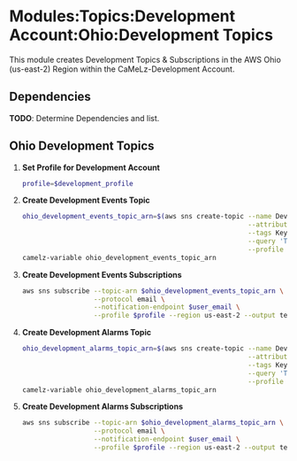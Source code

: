 # Modules:Topics:Development Account:Ohio:Development Topics

This module creates Development Topics & Subscriptions in the AWS Ohio (us-east-2) Region within the
CaMeLz-Development Account.

## Dependencies

**TODO**: Determine Dependencies and list.

## Ohio Development Topics

1. **Set Profile for Development Account**

    ```bash
    profile=$development_profile
    ```

1. **Create Development Events Topic**

    ```bash
    ohio_development_events_topic_arn=$(aws sns create-topic --name Development-Events \
                                                             --attributes "DisplayName=CMLD Events" \
                                                             --tags Key=Name,Value=Development-Events-Topic Key=Company,Value=CaMeLz Key=Environment,Value=Development \
                                                             --query 'TopicArn' \
                                                             --profile $profile --region us-east-2 --output text)
    camelz-variable ohio_development_events_topic_arn
    ```

1. **Create Development Events Subscriptions**

    ```bash
    aws sns subscribe --topic-arn $ohio_development_events_topic_arn \
                      --protocol email \
                      --notification-endpoint $user_email \
                      --profile $profile --region us-east-2 --output text
    ```

1. **Create Development Alarms Topic**

    ```bash
    ohio_development_alarms_topic_arn=$(aws sns create-topic --name Development-Alarms \
                                                             --attributes "DisplayName=CMLD Alarms" \
                                                             --tags Key=Name,Value=Development-Alarms-Topic Key=Company,Value=CaMeLz Key=Environment,Value=Development \
                                                             --query 'TopicArn' \
                                                             --profile $profile --region us-east-2 --output text)
    camelz-variable ohio_development_alarms_topic_arn
    ```

1. **Create Development Alarms Subscriptions**

    ```bash
    aws sns subscribe --topic-arn $ohio_development_alarms_topic_arn \
                      --protocol email \
                      --notification-endpoint $user_email \
                      --profile $profile --region us-east-2 --output text
    ```
